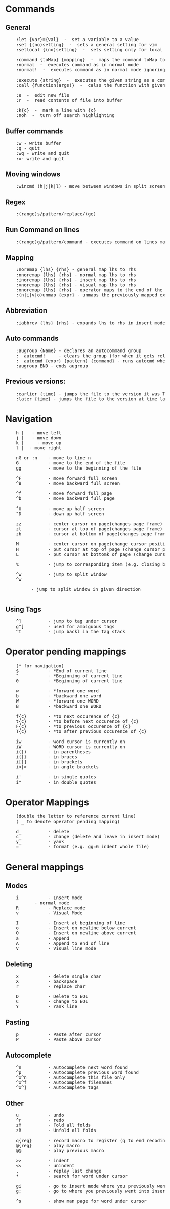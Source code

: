 
Commands
========

General
-------
<pre>
	:let {var}={val}  -  set a variable to a value
	:set {(no)setting}  -  sets a general setting for vim
	:setlocal {(no)setting}  -  sets setting only for local buffer

	:command {toMap} {mapping}  -  maps the command toMap to mapping
	:normal  -  executes command as in normal mode
	:normal!  -  executes command as in normal mode ignoring any user remapped characters:w

	:execute {string}  -  executes the given string as a command
	:call {function(args)}  -  calss the function with given args

	:e  -  edit new file
	:r  -  read contents of file into buffer

	:k{c}  -  mark a line with {c}
	:noh  -  turn off search highlighting
</pre>


Buffer commands
---------------
<pre>
	:w - write buffer
	:q - quit
	:wq - write and quit
	:x- write and quit
</pre>


Moving windows
--------------
<pre>
	:wincmd (h|j|k|l) - move between windows in split screens (also see navigation)
</pre>

Regex
-----
<pre>
	:(range)s/pattern/replace/(ge)
</pre>

Run Command on lines
--------------------
<pre>
	:(range)g/pattern/command - executes command on lines mathcing pattern
</pre>

Mapping
-------
<pre>
	:noremap {lhs} {rhs} - general map lhs to rhs
	:nnoremap {lhs} {rhs} - normal map lhs to rhs
	:inoremap {lhs} {rhs} - insert map lhs to rhs
	:vnoremap {lhs} {rhs} - visual map lhs to rhs
	:onoremap {lhs} {rhs} - operator maps to the end of the line
	:(n|i|v|o)unmap {expr} - unmaps the previously mapped expression
</pre>

Abbreviation
------------
<pre>
	:iabbrev {lhs} {rhs} - expands lhs to rhs in insert mode
</pre>

Auto commands
------------
<pre>
	:augroup {Name} - declares an autocommand group
	:  autocmd!     - clears the group (for when it gets reloaded)
	:  autocmd {expr} {pattern} {command} - runs autocmd when expr and pattern are met
	:augroup END - ends augroup
</pre>

Previous versions:
------------------
<pre>
	:earlier {time} - jumps the file to the version it was Time ago
	:later {time} - jumps the file to the version at time later(only used after earlier)
</pre>


Navigation
==========
<pre>
	h | <left>  - move left
	j | <down>  - move down
	k | <up>    - move up
	l | <right> - move right

	nG or :n    - move to line n
	G           - move to the end of the file
	gg          - move to the beginning of the file

	^F          - move forward full screen
	^B          - move backward full screen

	^f          - move forward full page
	^b          - move backward full page

	^U          - move up half screen
	^D          - down up half screen

	zz          - center cursor on page(changes page frame)
	zt          - cursor at top of page(changes page frame)
	zb          - cursor at bottom of page(changes page frame)

	M           - center cursor on page(change cursor position)
	H           - put cursor at top of page (change cursor position)
	L           - put cursor at bottomk of page (change cursor position)

	%           - jump to corresponding item (e.g. closing brace)

	^w          - jump to split window
	^w<dir>     - jump to split window in given direction
</pre>

Using Tags
----------
<pre>
	^]          - jump to tag under cursor
	g^]         - used for ambiguous tags
	^t          - jump backl in the tag stack
</pre>


Operator pending mappings
=========================
<pre>
	(* for navigation)
	$           - *End of current line
	^           - *Beginning of current line
	0           - *Beginning of current line

	w           - *forward one word
	b           - *backward one word
	W           - *forward one WORD
	B           - *backward one WORD

	f{c}        - *to next occurence of {c}
	t{c}        - *to before next occurence of {c}
	F{c}        - *to previous occurence of {c}
	T{c}        - *to after previous occurence of {c}

	iw          - word cursor is currently on
	iW          - WORD cursor is currently on
	i(|)        - in parentheses
	i{|}        - in braces
	i[|]        - in brackets
	i<|>        - in angle brackets

	i'          - in single quotes
	i"          - in double quotes
</pre>

Operator Mappings
=================
<pre>
	(double the letter to reference current line)
	( _ to denote operator pending mapping)

	d_          - delete
	c_          - change (delete and leave in insert mode)
	y_          - yank
	=_          - format (e.g. gg=G indent whole file)
</pre>


General mappings
================

Modes
-----
<pre>
	i           - Insert mode
	<esc>       - normal mode
	R           - Replace mode
	v           - Visual Mode

	I           - Insert at beginning of line
	o           - Insert on newline below current
	O           - Insert on newline above current
	a           - Append
	A           - Append to end of line
	V           - Visual line mode
</pre>

Deleting
--------
<pre>
	x           - delete single char
	X           - backspace
	r           - replace char

	D           - Delete to EOL
	C           - Change to EOL
	Y           - Yank line
</pre>


Pasting
-------
<pre>
	p           - Paste after cursor
	P           - Paste above cursor
</pre>

Autocomplete
-------------
<pre>
	^n          - Autocomplete next word found
	^p          - Autocomplete previous word found
	^x^n        - Autocomplete this file only
	^x^f        - Autocomplete filenames
	^x^]        - Autocomplete tags
</pre>

Other
-----
<pre>
	u           - undo
	^r          - redo
	zM          - Fold all folds
	zR          - Unfold all folds

	q{reg}      - record macro to register (q to end recoding)
	@{reg}      - play macro
	@@          - play previous macro

	>>          - indent
	<<          - unindent
	.           - replay last change
	*           - search for word under cursor

	gi          - go to insert mode where you previously went into insert mode
	g;          - go to where you previously went into insert mode

	^s          - show man page for word under cursor
</pre>

